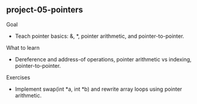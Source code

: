 
## project-05-pointers

Goal
- Teach pointer basics: &, *, pointer arithmetic, and pointer-to-pointer.

What to learn
- Dereference and address-of operations, pointer arithmetic vs indexing, pointer-to-pointer.

Exercises
- Implement swap(int *a, int *b) and rewrite array loops using pointer arithmetic.
